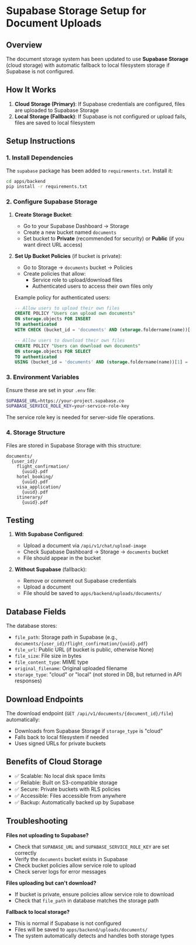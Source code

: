# Supabase Storage Setup for Document Uploads

## Overview

The document storage system has been updated to use **Supabase Storage** (cloud storage) with automatic fallback to local filesystem storage if Supabase is not configured.

## How It Works

1. **Cloud Storage (Primary)**: If Supabase credentials are configured, files are uploaded to Supabase Storage
2. **Local Storage (Fallback)**: If Supabase is not configured or upload fails, files are saved to local filesystem

## Setup Instructions

### 1. Install Dependencies

The `supabase` package has been added to `requirements.txt`. Install it:

```bash
cd apps/backend
pip install -r requirements.txt
```

### 2. Configure Supabase Storage

1. **Create Storage Bucket**:
   - Go to your Supabase Dashboard → Storage
   - Create a new bucket named `documents`
   - Set bucket to **Private** (recommended for security) or **Public** (if you want direct URL access)

2. **Set Up Bucket Policies** (if bucket is private):
   - Go to Storage → `documents` bucket → Policies
   - Create policies that allow:
     - Service role to upload/download files
     - Authenticated users to access their own files only

   Example policy for authenticated users:
   ```sql
   -- Allow users to upload their own files
   CREATE POLICY "Users can upload own documents"
   ON storage.objects FOR INSERT
   TO authenticated
   WITH CHECK (bucket_id = 'documents' AND (storage.foldername(name))[1] = auth.uid()::text);

   -- Allow users to download their own files
   CREATE POLICY "Users can download own documents"
   ON storage.objects FOR SELECT
   TO authenticated
   USING (bucket_id = 'documents' AND (storage.foldername(name))[1] = auth.uid()::text);
   ```

### 3. Environment Variables

Ensure these are set in your `.env` file:

```bash
SUPABASE_URL=https://your-project.supabase.co
SUPABASE_SERVICE_ROLE_KEY=your-service-role-key
```

The service role key is needed for server-side file operations.

### 4. Storage Structure

Files are stored in Supabase Storage with this structure:

```
documents/
  {user_id}/
    flight_confirmation/
      {uuid}.pdf
    hotel_booking/
      {uuid}.pdf
    visa_application/
      {uuid}.pdf
    itinerary/
      {uuid}.pdf
```

## Testing

1. **With Supabase Configured**:
   - Upload a document via `/api/v1/chat/upload-image`
   - Check Supabase Dashboard → Storage → `documents` bucket
   - File should appear in the bucket

2. **Without Supabase** (fallback):
   - Remove or comment out Supabase credentials
   - Upload a document
   - File should be saved to `apps/backend/uploads/documents/`

## Database Fields

The database stores:
- `file_path`: Storage path in Supabase (e.g., `documents/{user_id}/flight_confirmation/{uuid}.pdf`)
- `file_url`: Public URL (if bucket is public, otherwise None)
- `file_size`: File size in bytes
- `file_content_type`: MIME type
- `original_filename`: Original uploaded filename
- `storage_type`: "cloud" or "local" (not stored in DB, but returned in API responses)

## Download Endpoints

The download endpoint (`GET /api/v1/documents/{document_id}/file`) automatically:
- Downloads from Supabase Storage if `storage_type` is "cloud"
- Falls back to local filesystem if needed
- Uses signed URLs for private buckets

## Benefits of Cloud Storage

- ✅ Scalable: No local disk space limits
- ✅ Reliable: Built on S3-compatible storage
- ✅ Secure: Private buckets with RLS policies
- ✅ Accessible: Files accessible from anywhere
- ✅ Backup: Automatically backed up by Supabase

## Troubleshooting

**Files not uploading to Supabase?**
- Check that `SUPABASE_URL` and `SUPABASE_SERVICE_ROLE_KEY` are set correctly
- Verify the `documents` bucket exists in Supabase
- Check bucket policies allow service role to upload
- Check server logs for error messages

**Files uploading but can't download?**
- If bucket is private, ensure policies allow service role to download
- Check that `file_path` in database matches the storage path

**Fallback to local storage?**
- This is normal if Supabase is not configured
- Files will be saved to `apps/backend/uploads/documents/`
- The system automatically detects and handles both storage types

